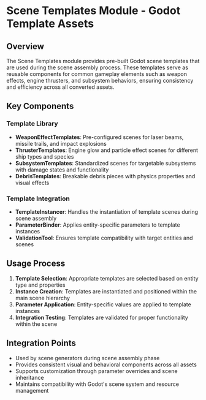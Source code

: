 # Scene Templates Module - Godot Template Assets

## Overview
The Scene Templates module provides pre-built Godot scene templates that are used during the scene assembly process. These templates serve as reusable components for common gameplay elements such as weapon effects, engine thrusters, and subsystem behaviors, ensuring consistency and efficiency across all converted assets.

## Key Components

### Template Library
- **WeaponEffectTemplates**: Pre-configured scenes for laser beams, missile trails, and impact explosions
- **ThrusterTemplates**: Engine glow and particle effect scenes for different ship types and species
- **SubsystemTemplates**: Standardized scenes for targetable subsystems with damage states and functionality
- **DebrisTemplates**: Breakable debris pieces with physics properties and visual effects

### Template Integration
- **TemplateInstancer**: Handles the instantiation of template scenes during scene assembly
- **ParameterBinder**: Applies entity-specific parameters to template instances
- **ValidationTool**: Ensures template compatibility with target entities and scenes

## Usage Process
1. **Template Selection**: Appropriate templates are selected based on entity type and properties
2. **Instance Creation**: Templates are instantiated and positioned within the main scene hierarchy
3. **Parameter Application**: Entity-specific values are applied to template instances
4. **Integration Testing**: Templates are validated for proper functionality within the scene

## Integration Points
- Used by scene generators during scene assembly phase
- Provides consistent visual and behavioral components across all assets
- Supports customization through parameter overrides and scene inheritance
- Maintains compatibility with Godot's scene system and resource management